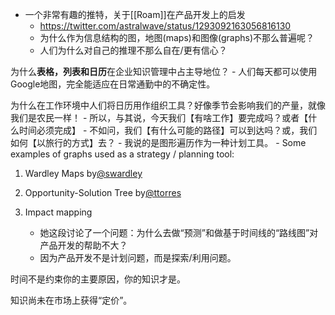 - 一个非常有趣的推特，关于[[Roam]]在产品开发上的启发
    - https://twitter.com/astralwave/status/1293092163056816130
    - 为什么作为信息结构的图，地图(maps)和图像(graphs)不那么普遍呢？
    - 人们为什么对自己的推理不那么自在/更有信心？ 

为什么**表格，列表和日历**在企业知识管理中占主导地位？
    - 人们每天都可以使用Google地图，完全能适应在日常通勤中的不确定性。

为什么在工作环境中人们将日历用作组织工具？好像季节会影响我们的产量，就像我们是农民一样！
    - 所以，与其说，今天我们【有啥工作】要完成吗？或者【什么时间必须完成】
    - 不如问，我们【有什么可能的路径】可以到达吗？或，我们如何【以旅行的方式】去？
    - 我说的是图形遍历作为一种计划工具。
    - Some examples of graphs used as a strategy / planning tool:

1. Wardley Maps by[@swardley](https://twitter.com/swardley)

2. Opportunity-Solution Tree by[@ttorres](https://twitter.com/ttorres)

3. Impact mapping
    - 她这段讨论了一个问题：为什么去做“预测”和做基于时间线的“路线图”对产品开发的帮助不大？
    - 因为产品开发不是计划问题，而是探索/利用问题。 

时间不是约束你的主要原因，你的知识才是。 

知识尚未在市场上获得“定价”。
